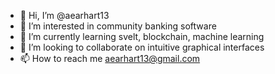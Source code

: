 - 👋 Hi, I’m @aearhart13
- 👀 I’m interested in community banking software
- 🌱 I’m currently learning svelt, blockchain, machine learning
- 💞️ I’m looking to collaborate on intuitive graphical interfaces
- 📫 How to reach me aearhart13@gmail.com

<!---
aearhart13/aearhart13 is a ✨ special ✨ repository because its `README.md` (this file) appears on your GitHub profile.
You can click the Preview link to take a look at your changes.
--->
